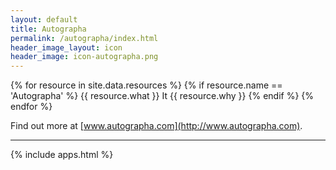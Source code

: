 ```yaml
---
layout: default
title: Autographa
permalink: /autographa/index.html
header_image_layout: icon
header_image: icon-autographa.png
---
```


{% for resource in site.data.resources %}
 {% if resource.name == 'Autographa' %}
  {{ resource.what }} It {{ resource.why }}
 {% endif %}
{% endfor %}

Find out more at [www.autographa.com](http://www.autographa.com).

* * * * *

{% include apps.html %}
